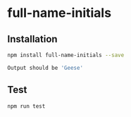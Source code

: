 # full-name-initials


## Installation 
```sh
npm install full-name-initials --save
```

```sh
Output should be 'Geese'
```
## Test 
```sh
npm run test
```
